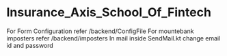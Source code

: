 # Insurance_Axis_School_Of_Fintech
For Form Configuration refer /backend/ConfigFile
For mountebank imposters refer /backend/imposters
In mail inside SendMail.kt change email id and password
